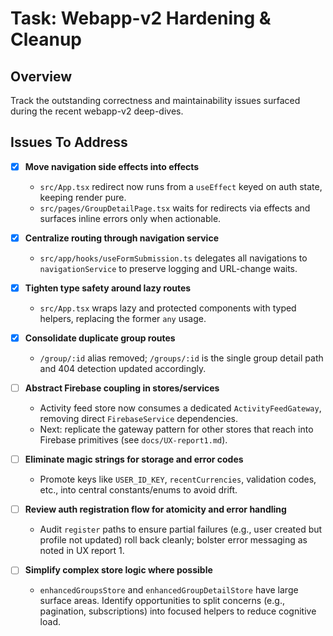 # Task: Webapp-v2 Hardening & Cleanup

## Overview
Track the outstanding correctness and maintainability issues surfaced during the recent webapp-v2 deep-dives.

## Issues To Address
- [x] **Move navigation side effects into effects**  
  - `src/App.tsx` redirect now runs from a `useEffect` keyed on auth state, keeping render pure.  
  - `src/pages/GroupDetailPage.tsx` waits for redirects via effects and surfaces inline errors only when actionable.

- [x] **Centralize routing through navigation service**  
  - `src/app/hooks/useFormSubmission.ts` delegates all navigations to `navigationService` to preserve logging and URL-change waits.

- [x] **Tighten type safety around lazy routes**  
  - `src/App.tsx` wraps lazy and protected components with typed helpers, replacing the former `any` usage.

- [x] **Consolidate duplicate group routes**  
  - `/group/:id` alias removed; `/groups/:id` is the single group detail path and 404 detection updated accordingly.

- [ ] **Abstract Firebase coupling in stores/services**  
  - Activity feed store now consumes a dedicated `ActivityFeedGateway`, removing direct `FirebaseService` dependencies.
  - Next: replicate the gateway pattern for other stores that reach into Firebase primitives (see `docs/UX-report1.md`).

- [ ] **Eliminate magic strings for storage and error codes**  
  - Promote keys like `USER_ID_KEY`, `recentCurrencies`, validation codes, etc., into central constants/enums to avoid drift.

- [ ] **Review auth registration flow for atomicity and error handling**  
  - Audit `register` paths to ensure partial failures (e.g., user created but profile not updated) roll back cleanly; bolster error messaging as noted in UX report 1.

- [ ] **Simplify complex store logic where possible**  
  - `enhancedGroupsStore` and `enhancedGroupDetailStore` have large surface areas. Identify opportunities to split concerns (e.g., pagination, subscriptions) into focused helpers to reduce cognitive load.
